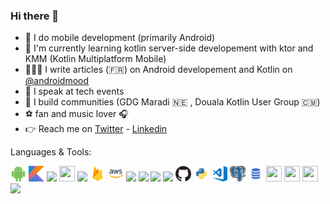 <h3>Hi there 👋</h3>
  
- 📱 I do mobile development (primarily Android)
- 🔭 I'm currently learning kotlin server-side developement with ktor and KMM (Kotlin Multiplatform Mobile)
- 🧑🏽‍💻 I write articles (🇫🇷) on Android developement and Kotlin on [@androidmood](https://medium.com/androidmood)
- 🎤 I speak at tech events
- 🙌 I build communities (GDG Maradi 🇳🇪 , Douala Kotlin User Group 🇨🇲)
- ⚽ fan and music lover 🎧
- 👉 Reach me on [Twitter](https://twitter.com/sabiiou) - [Linkedin](https://www.linkedin.com/in/farouksabiou/)

Languages & Tools:

<img height="25" weight="25" src="https://raw.githubusercontent.com/github/explore/80688e429a7d4ef2fca1e82350fe8e3517d3494d/topics/android/android.png"/> <img height="25" weight="25" src="https://raw.githubusercontent.com/github/explore/80688e429a7d4ef2fca1e82350fe8e3517d3494d/topics/kotlin/kotlin.png"/> <img height="25" weight="25" src="https://devicons.github.io/devicon/devicon.git/icons/java/java-original-wordmark.svg"/> <img height="25" width="25" src="https://www.vectorlogo.zone/logos/gradle/gradle-icon.svg"/> <img height="25" weight="25" src="https://raw.githubusercontent.com/detain/svg-logos/780f25886640cef088af994181646db2f6b1a3f8/svg/reactivex.svg"/> <img height="25" weight="25" src="https://raw.githubusercontent.com/github/explore/80688e429a7d4ef2fca1e82350fe8e3517d3494d/topics/firebase/firebase.png"/> <img height="25" src="https://raw.githubusercontent.com/github/explore/fbceb94436312b6dacde68d122a5b9c7d11f9524/topics/aws/aws.png"/> <img height="25" weight="25" src="https://www.vectorlogo.zone/logos/markdown-here/markdown-here-icon.svg"/> <img height="25" weight="25" src="https://www.vectorlogo.zone/logos/linux/linux-icon.svg"/> <img height="25" weight="25" src="https://www.vectorlogo.zone/logos/ubuntu/ubuntu-icon.svg"/> <img height="25" weight="25" src="https://www.vectorlogo.zone/logos/git-scm/git-scm-icon.svg"/> <img height="25" weight="25" src="https://raw.githubusercontent.com/github/explore/89bdd9644f44d1b12180fd512b95574fe4c54617/topics/github-api/github-api.png"/> <img height="25" src="https://raw.githubusercontent.com/github/explore/80688e429a7d4ef2fca1e82350fe8e3517d3494d/topics/python/python.png"/> <img height="25" weight="25" src="https://raw.githubusercontent.com/github/explore/80688e429a7d4ef2fca1e82350fe8e3517d3494d/topics/visual-studio-code/visual-studio-code.png"/> <img height="25" weight="25" src="https://raw.githubusercontent.com/github/explore/80688e429a7d4ef2fca1e82350fe8e3517d3494d/topics/postgresql/postgresql.png"/> <img height="25" src="https://raw.githubusercontent.com/github/explore/80688e429a7d4ef2fca1e82350fe8e3517d3494d/topics/sql/sql.png"/> <img height="25" width="25" src="https://www.vectorlogo.zone/logos/google_cloud/google_cloud-icon.svg"/> <img height="25" width="25" src="https://www.vectorlogo.zone/logos/trello/trello-tile.svg"/> <img height="25" width="25" src="https://www.vectorlogo.zone/logos/atlassian_jira/atlassian_jira-icon.svg"/> <img height="25" weight="25" src="https://raw.githubusercontent.com/hhariri/ktor-samples/master/resources/static/ktor_logo.svg"/>
